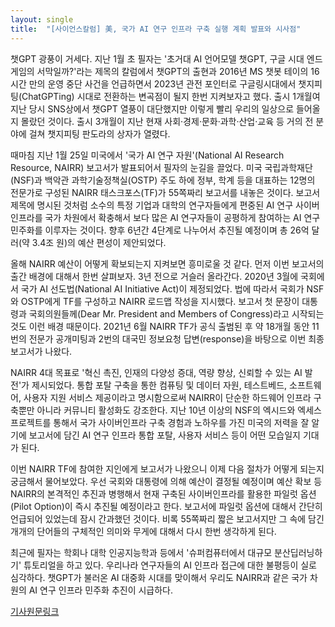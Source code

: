 ```yaml
---
layout: single
title:  "[사이언스칼럼] 美, 국가 AI 연구 인프라 구축 실행 계획 발표와 시사점"
---
```


챗GPT 광풍이 거세다. 지난 1월 초 필자는 '초거대 AI 언어모델 챗GPT, 구글 시대 엔드게임의 서막일까?'라는 제목의 칼럼에서 챗GPT의 출현과 2016년 MS 챗봇 테이의 16시간 만의 운영 중단 사건을 언급하면서 2023년 관전 포인터로 구글링시대에서 챗지피팅(ChatGPTing) 시대로 전환하는 변곡점이 될지 한번 지켜보자고 했다. 출시 1개월여 지난 당시 SNS상에서 챗GPT 열풍이 대단했지만 이렇게 빨리 우리의 일상으로 들어올지 몰랐던 것이다. 출시 3개월이 지난 현재 사회·경제·문화·과학·산업·교육 등 거의 전 분야에 걸쳐 챗지피팅 판도라의 상자가 열렸다.

때마침 지난 1월 25일 미국에서 '국가 AI 연구 자원'(National AI Research Resource, NAIRR) 보고서가 발표되어서 필자의 눈길을 끌었다. 미국 국립과학재단(NSF)과 백악관 과학기술정책실(OSTP) 주도 하에 정부, 학계 등을 대표하는 12명의 전문가로 구성된 NAIRR 태스크포스(TF)가 55쪽짜리 보고서를 내놓은 것이다. 보고서 제목에 명시된 것처럼 소수의 특정 기업과 대학의 연구자들에게 편중된 AI 연구 사이버인프라를 국가 차원에서 확충해서 보다 많은 AI 연구자들이 공평하게 참여하는 AI 연구 민주화를 이루자는 것이다. 향후 6년간 4단계로 나누어서 추진될 예정이며 총 26억 달러(약 3.4조 원)의 예산 편성이 제안되었다.

올해 NAIRR 예산이 어떻게 확보되는지 지켜보면 흥미로울 것 같다. 먼저 이번 보고서의 출간 배경에 대해서 한번 살펴보자. 3년 전으로 거슬러 올라간다. 2020년 3월에 국회에서 국가 AI 선도법(National AI Initiative Act)이 제정되었다. 법에 따라서 국회가 NSF와 OSTP에게 TF를 구성하고 NAIRR 로드맵 작성을 지시했다. 보고서 첫 문장이 대통령과 국회의원들께(Dear Mr. President and Members of Congress)라고 시작되는 것도 이런 배경 때문이다. 2021년 6월 NAIRR TF가 공식 출범된 후 약 18개월 동안 11번의 전문가 공개미팅과 2번의 대국민 정보요청 답변(response)을 바탕으로 이번 최종보고서가 나왔다.

NAIRR 4대 목표로 '혁신 촉진, 인재의 다양성 증대, 역량 향상, 신뢰할 수 있는 AI 발전'가 제시되었다. 통합 포탈 구축을 통한 컴퓨팅 및 데이터 자원, 테스트베드, 소프트웨어, 사용자 지원 서비스 제공이라고 명시함으로써 NAIRR이 단순한 하드웨어 인프라 구축뿐만 아니라 커뮤니티 활성화도 강조한다. 지난 10년 이상의 NSF의 엑시드와 엑세스 프로젝트를 통해서 국가 사이버인프라 구축 경험과 노하우를 가진 미국의 저력을 잘 알기에 보고서에 담긴 AI 연구 인프라 통합 포탈, 사용자 서비스 등이 어떤 모습일지 기대가 된다.

이번 NAIRR TF에 참여한 지인에게 보고서가 나왔으니 이제 다음 절차가 어떻게 되는지 궁금해서 물어보았다. 우선 국회와 대통령에 의해 예산이 결정될 예정이며 예산 확보 등 NAIRR의 본격적인 추진과 병행해서 현재 구축된 사이버인프라를 활용한 파일럿 옵션(Pilot Option)이 즉시 추진될 예정이라고 한다. 보고서에 파일럿 옵션에 대해서 간단히 언급되어 있었는데 잠시 간과했던 것이다. 비록 55쪽짜리 짧은 보고서지만 그 속에 담긴 개개의 단어들의 구체적인 의미와 무게에 대해서 다시 한번 생각하게 된다.

최근에 필자는 학회나 대학 인공지능학과 등에서 '슈퍼컴퓨터에서 대규모 분산딥러닝하기' 튜토리얼을 하고 있다. 우리나라 연구자들의 AI 인프라 접근에 대한 불평등이 실로 심각하다. 챗GPT가 불러온 AI 대중화 시대를 맞이해서 우리도 NAIRR과 같은 국가 차원의 AI 연구 인프라 민주화 추진이 시급하다.

[기사원문링크](http://www.joongdo.co.kr/web/view.php?lcode=&series=&key=20230309010002553)
